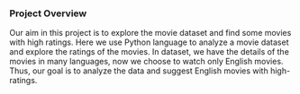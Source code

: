 ### Project Overview

 Our aim in this project is to explore the movie dataset and find some movies with high ratings. Here we use Python language to analyze a movie dataset and explore the ratings of the movies. In dataset, we have the details of the movies in many languages, now we choose to watch only English movies. Thus, our goal is to analyze the data and suggest English movies with high-ratings. 


